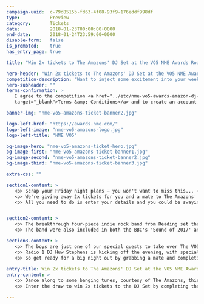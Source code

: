 ```yaml
---
campaign-uuid:  c-79d8515b-fd63-4f08-93f9-176eddf998df
type:           Preview
category:       Tickets
date:           2018-01-23T00:00:00+0000
end-date:       2018-01-24T23:59:00+0000
disable-form:   false
is_promoted:    true
has_entry_page: true

title: "Win 2x tickets to The Amazons' DJ Set at the VO5 NME Awards Road Trip with Propaganda"

hero-header: "Win 2x tickets to The Amazons' DJ Set at the VO5 NME Awards Road Trip with Propaganda"
competition-description: "Want to inject some excitement into your weekend? We're giving away two free tickets to an unmissable DJ set by The Amazons this Friday, as part of our epic NME Awards Road Trip with Propaganda. <br/> The disruptive rockers will be spinning some tunes at Fez Club in Cambridge and it's guaranteed to be a banger. <br/> Hurry – competition closes at 11.59pm on Wednesday 24th January."
hero-subheader: ""
terms-confirmation: >
   I agree to the competition <a href="../etc/nme-vo5-awards-amazon-dj-set-terms-and-conditions.pdf"
   target="_blank">Terms &amp; Conditions</a> and to create an account with NME AAA.

banner-img: "nme-vo5-amazons-ticket-banner2.jpg"

logo-left-href: "https://awards.nme.com/"
logo-left-image: "nme-vo5-amazons-logo.jpg"
logo-left-title: "NME VO5"

bg-image-hero: "nme-vo5-amazons-ticket-hero.jpg"
bg-image-first: "nme-vo5-amazons-ticket-banner1.jpg"
bg-image-second: "nme-vo5-amazons-ticket-banner2.jpg"
bg-image-third: "nme-vo5-amazons-ticket-banner3.jpg"

extra-css: ""

section1-content: >
   <p> Scrap your Friday night plans – you won't want to miss this... </p>
   <p> We're giving away 2x tickets for you and a mate to The Amazons' DJ Set at Fez Club in Cambridge this Friday, as part of our VO5 NME Awards Road Trip with Progaganda. </p> 
   <p> All you need to do is enter your details and you could be swaying along in the crowd, cold beer in hand, as the four-piece rockers fill your ears with the coolest new sounds. </p>


section2-content: >
   <p> The breakthrough four-piece indie rock band from Reading set their much-loved tour van on fire for the cover of their debut album – so you can expect them to turn up the heat on this set. </p> 
   <p> The band were also included in both the BBC's 'Sound of 2017' and MTV's 'Brand New 2017' lists, so expect BIG things from them this year. </p>

section3-content: >
   <p> The boys are just one of our special guests to take over The VO5 NME Awards Road Trip, where we've been touring the country to bring you the ultimate indie nights out you'll be talking about all year. But they won’t be alone – they join a stellar line-up of talent. </p> 
   <p> Radio 1 DJ Huw Stephens is kicking off the evening, with special guest members of The Vaccines, Idles, Frank Turner, Bastille and of course, The Amazons spinning their favourite tunes along the way. </p>
   <p> So get ready for a big night out by grabbing a mate and completing the form below. But hurry – the competition closes at 11.59pm on Wednesday 24th January! Open to over 18s only.
   
entry-title: Win 2x tickets to The Amazons' DJ Set at the VO5 NME Awards Road Trip with Propaganda this Friday
entry-content: >
   <p> Dance along to some banging tunes, courtesy of The Amazons, this Friday at Fez Club in Cambridge as part of our VO5 NME Awards Road Trip with Propaganda.</p>
   <p> Enter the draw to win 2x tickets to the DJ Set by completing the form below before 11.59pm on 24/01/2018. </p>

---
```


